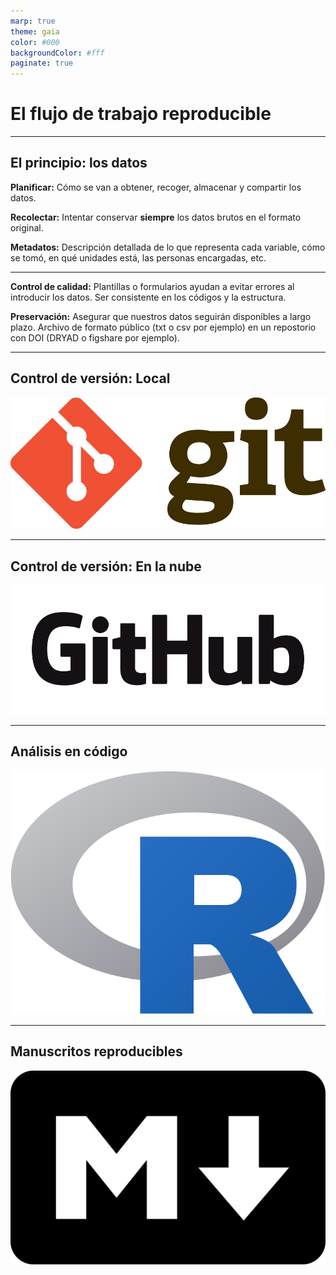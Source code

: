 ```yaml
---
marp: true
theme: gaia
color: #000
backgroundColor: #fff
paginate: true
---
```


<!--_paginate: false -->
<!--_class: lead -->


# El flujo de trabajo reproducible

---

## El principio: los datos

**Planificar:** Cómo se van a obtener, recoger, almacenar y compartir los datos.

**Recolectar:** Intentar conservar **siempre** los datos brutos en el formato original.

**Metadatos:** Descripción detallada de lo que representa cada variable, cómo se tomó, en qué unidades está, las personas encargadas, etc.

---

**Control de calidad:** Plantillas o formularios ayudan a evitar errores al introducir los datos. Ser consistente en los códigos y la estructura.

**Preservación:** Asegurar que nuestros datos seguirán disponibles a largo plazo. Archivo de formato público (txt o csv por ejemplo) en un repostorio con DOI (DRYAD o figshare por ejemplo).

---

## Control de versión: Local

![bg center 80%](img/git_logo.png)

---

## Control de versión: En la nube

![bg center 80%](img/github_2.png)

---

## Análisis en código

![bg center 40%](img/r_logo.png)

---

## Manuscritos reproducibles

![bg center 50%](img/markdown_logo.png)

